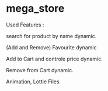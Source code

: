# mega_store

Used Features :

search for product by name dynamic.

(Add and Remove) Favourite dynamic

Add to Cart and controle price dynamic.

Remove from Cart dynamic.

Animation, Lottie Files



